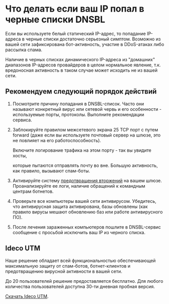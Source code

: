 # Что делать если ваш IP попал в черные списки DNSBL

Если вы используете белый статический IP-адрес, то попадание IP-адреса в черные списки достаточно серьезный симптом. Возможно из вашей сети зафиксирована бот-активность, участие в DDoS-атаках либо рассылка спама.

Наличие в черных списках динамического IP-адреса из "домашних" диапазонов IP-адресов провайдеров в целом нормальное явление, т.к. вредоносная активность в таком случае может исходить не из вашей сети.

## Рекомендуем следующий порядок действий

1. Посмотрите причину попадания в DNSBL-список. Часто они называют конкретный вирус или сетевой червь и его особенности - используемые порты, протоколы.  Выполните рекомендации сервиса.
2. Заблокируйте правилом межсетевого экрана 25 TCP порт с путем forward \(даже если вы используете почтовый сервер на шлюзе, это не повлияет на его работоспособность\).  

   Включите логирование трафика на этом порту - так вы увидите хосты,

   которые пытаются отправлять почту во вне. Большую активность, как правило, вызывают спам-боты.

3. Активируйте систему [предотвращения вторжений](../pravila_dostupa/predotvrashenie_vtorzhenii.md) на вашем шлюзе. Проанализируйте ее логи, наличие обращений к командным центрам ботнетов. 
4. Проверьте все компьютеры вашей сети антивирусом. Убедитесь, что антивирусная защита активирована, базы обновлены \(как правило вирусы мешают обновлению баз или работе антивирусного ПО\).
5. После лечения зараженных компьютеров пошлите в DNSBL-сервис сообщение с просьбой исключить ваш IP из черного списка.

## Ideco UTM

Наше решение обладает всей функциональностью обеспечивающей максимальную защиту от спам-ботов, ботнет-клиентов и предотвращению вирусной активности в вашей сети.

До 20 пользователей решение предоставляется бесплатно. Для любого количества пользователей доступна 30-ти дневная пробная версия.

[Скачать Ideco UTM](https://my.ideco.ru/utm/download/).

